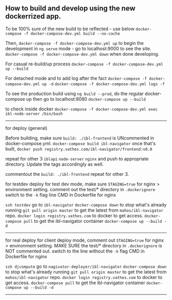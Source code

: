 ## How to build and develop using the new dockerrized app.

To be 100% sure of the new build to be reflected - use below
`docker-compose -f docker-compose-dev.yml build --no-cache`

Then,
`docker-compose -f docker-compose-dev.yml up`
to begin the development in `ng serve` mode - go to
localhost:9000 to see the site.
`docker-compose -f docker-compose-dev.yml down`
when done developing.

For casual re-build/up process
`docker-compose -f docker-compose-dev.yml up --build`

For detached mode and to add log after the fact
`docker-compose -f docker-compose-dev.yml up -d`
`docker-compose -f docker-compose-dev.yml logs -f`

To see the production build using `ng build --prod`,
do the regular docker-compose up then go to localhost:8080
`docker-compose up --build`

to check inside docker 
`docker-compose -f docker-compose-dev.yml exec ibl-node-server /bin/bash`

--------------------------------
for deploy (general)

Before building, make sure `build: ./ibl-frontend` is UNcommented in docker-compose.yml.
`docker-compose build ibl-navigator` once that's built,
`docker push registry.vathes.com/ibl-navigator/frontend:v0.0`

repeat for other 3 `iblapi` `node-server` `nginx` and push to appropriate directory. Update the tags accordingly as well.

commentout the `build: ./ibl-frontend` repeat for other 3.

for testdev deploy
for test dev mode, make sure `STAGING=true` for nginx > environment setting.
comment out the test/* directory in `.dockerignore`
switch to the `-k` flag line CMD in Dockerfile for nginx

`ssh testdev` go to `ibl-navigator`
`docker-compose down` to stop what's already running
`git pull origin master` to get the latest from `mahos/ibl-navigator` repo.
`docker login registry.vathes.com` to docker to get access.
`docker-compose pull` to get the ibl-navigator container
`docker-compose up --build -d`

-----------------------------------

for real deploy
for client deploy mode, comment out `STAGING=true` for nginx > environment setting.
MAKE SURE the test/* directory in `.dockerignore` is NOT commented out.
switch to the line without the `-k` flag CMD in Dockerfile for nginx

`ssh djcompute` go to `nagivator-deployer/ibl-navigator`
`docker-compose down` to stop what's already running
`git pull origin master` to get the latest from `mahos/ibl-navigator` repo.
`docker login registry.vathes.com` to docker to get access.
`docker-compose pull` to get the ibl-navigator container
`docker-compose up --build -d`

-------------------------------------